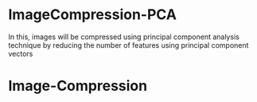 # ImageCompression-PCA
In this, images will be compressed using principal component analysis technique by reducing the number of features using principal component vectors
# Image-Compression
